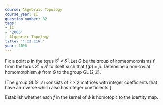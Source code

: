 ```yaml
---
course: Algebraic Topology
course_year: II
question_number: 82
tags:
- II
- '2006'
- Algebraic Topology
title: '4.II.21H '
year: 2006
---
```



Fix a point $p$ in the torus $S^{1} \times S^{1}$. Let $G$ be the group of homeomorphisms $f$ from the torus $S^{1} \times S^{1}$ to itself such that $f(p)=p$. Determine a non-trivial homomorphism $\phi$ from $G$ to the group $\operatorname{GL}(2, \mathbb{Z})$.

[The group $\mathrm{GL}(2, \mathbb{Z})$ consists of $2 \times 2$ matrices with integer coefficients that have an inverse which also has integer coefficients.]

Establish whether each $f$ in the kernel of $\phi$ is homotopic to the identity map.
